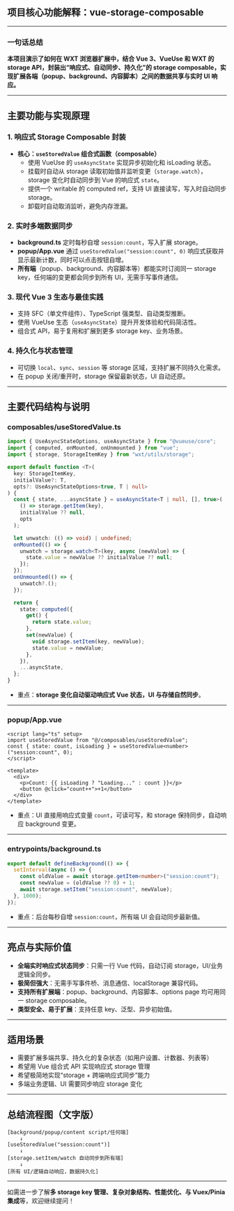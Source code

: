 ## 项目核心功能解释：vue-storage-composable

---

### 一句话总结

**本项目演示了如何在 WXT 浏览器扩展中，结合 Vue 3、VueUse 和 WXT 的 storage API，封装出“响应式、自动同步、持久化”的 storage composable，实现扩展各端（popup、background、内容脚本）之间的数据共享与实时 UI 响应。**

---

## 主要功能与实现原理

### 1. 响应式 Storage Composable 封装

- **核心：`useStoredValue` 组合式函数（composable）**
  - 使用 VueUse 的 `useAsyncState` 实现异步初始化和 isLoading 状态。
  - 挂载时自动从 storage 读取初始值并监听变更（`storage.watch`），storage 变化时自动同步到 Vue 的响应式 `state`。
  - 提供一个 writable 的 computed ref，支持 UI 直接读写，写入时自动同步 storage。
  - 卸载时自动取消监听，避免内存泄漏。

### 2. 实时多端数据同步

- **background.ts** 定时每秒自增 `session:count`，写入扩展 storage。
- **popup/App.vue** 通过 `useStoredValue("session:count", 0)` 响应式获取并显示最新计数，同时可以点击按钮自增。
- **所有端**（popup、background、内容脚本等）都能实时订阅同一 storage key，任何端的变更都会同步到所有 UI，无需手写事件通信。

### 3. 现代 Vue 3 生态与最佳实践

- 支持 SFC（单文件组件）、TypeScript 强类型、自动类型推断。
- 使用 VueUse 生态（`useAsyncState`）提升开发体验和代码简洁性。
- 组合式 API，易于复用和扩展到更多 storage key、业务场景。

### 4. 持久化与状态管理

- 可切换 `local`、`sync`、`session` 等 storage 区域，支持扩展不同持久化需求。
- 在 popup 关闭/重开时，storage 保留最新状态，UI 自动还原。

---

## 主要代码结构与说明

### composables/useStoredValue.ts

```typescript
import { UseAsyncStateOptions, useAsyncState } from "@vueuse/core";
import { computed, onMounted, onUnmounted } from "vue";
import { storage, StorageItemKey } from "wxt/utils/storage";

export default function <T>(
  key: StorageItemKey,
  initialValue?: T,
  opts?: UseAsyncStateOptions<true, T | null>
) {
  const { state, ...asyncState } = useAsyncState<T | null, [], true>(
    () => storage.getItem(key),
    initialValue ?? null,
    opts
  );

  let unwatch: (() => void) | undefined;
  onMounted(() => {
    unwatch = storage.watch<T>(key, async (newValue) => {
      state.value = newValue ?? initialValue ?? null;
    });
  });
  onUnmounted(() => {
    unwatch?.();
  });

  return {
    state: computed({
      get() {
        return state.value;
      },
      set(newValue) {
        void storage.setItem(key, newValue);
        state.value = newValue;
      },
    }),
    ...asyncState,
  };
}
```

- 重点：**storage 变化自动驱动响应式 Vue 状态，UI 与存储自然同步**。

---

### popup/App.vue

```vue
<script lang="ts" setup>
import useStoredValue from "@/composables/useStoredValue";
const { state: count, isLoading } = useStoredValue<number>("session:count", 0);
</script>

<template>
  <div>
    <p>Count: {{ isLoading ? "Loading..." : count }}</p>
    <button @click="count++">+1</button>
  </div>
</template>
```

- 重点：UI 直接用响应式变量 `count`，可读可写，和 storage 保持同步，自动响应 background 变更。

---

### entrypoints/background.ts

```typescript
export default defineBackground(() => {
  setInterval(async () => {
    const oldValue = await storage.getItem<number>("session:count");
    const newValue = (oldValue ?? 0) + 1;
    await storage.setItem("session:count", newValue);
  }, 1000);
});
```

- 重点：后台每秒自增 `session:count`，所有端 UI 会自动同步最新值。

---

## 亮点与实际价值

- **全端实时响应式状态同步**：只需一行 Vue 代码，自动订阅 storage，UI/业务逻辑全同步。
- **极简但强大**：无需手写事件桥、消息通信、localStorage 兼容代码。
- **支持所有扩展端**：popup、background、内容脚本、options page 均可用同一 storage composable。
- **类型安全、易于扩展**：支持任意 key、泛型、异步初始值。

---

## 适用场景

- 需要扩展多端共享、持久化的复杂状态（如用户设置、计数器、列表等）
- 希望用 Vue 组合式 API 实现响应式 storage 管理
- 希望极简地实现“storage + 跨端响应式同步”能力
- 多端业务逻辑、UI 需要同步响应 storage 变化

---

## 总结流程图（文字版）

```
[background/popup/content script/任何端]
    ↓
[useStoredValue("session:count")]
    ↓
[storage.setItem/watch 自动同步到所有端]
    ↓
[所有 UI/逻辑自动响应，数据持久化]
```

---

如需进一步了解**多 storage key 管理、复杂对象结构、性能优化、与 Vuex/Pinia 集成**等，欢迎继续提问！
